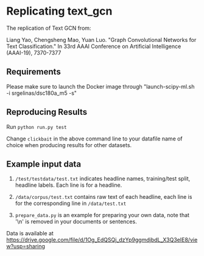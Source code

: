 # Replicating text_gcn

The replication of Text GCN from:

Liang Yao, Chengsheng Mao, Yuan Luo. "Graph Convolutional Networks for Text Classification." In 33rd AAAI Conference on Artificial Intelligence (AAAI-19), 7370-7377

## Requirements

Please make sure to launch the Docker image through "launch-scipy-ml.sh -i srgelinas/dsc180a_m5 -s"

## Reproducing Results

Run `python run.py test`

Change `clickbait` in the above command line to your datafile name of choice when producing results for other datasets.

## Example input data

1. `/test/testdata/test.txt` indicates headline names, training/test split, headline labels. Each line is for a headline.

2. `/data/corpus/test.txt` contains raw text of each headline, each line is for the corresponding line in `/data/test.txt`

3. `prepare_data.py` is an example for preparing your own data, note that '\n' is removed in your documents or sentences.

Data is available at https://drive.google.com/file/d/1Og_EdQSQj_dzYp9ggmdjbdL_X3Q3eIE8/view?usp=sharing
